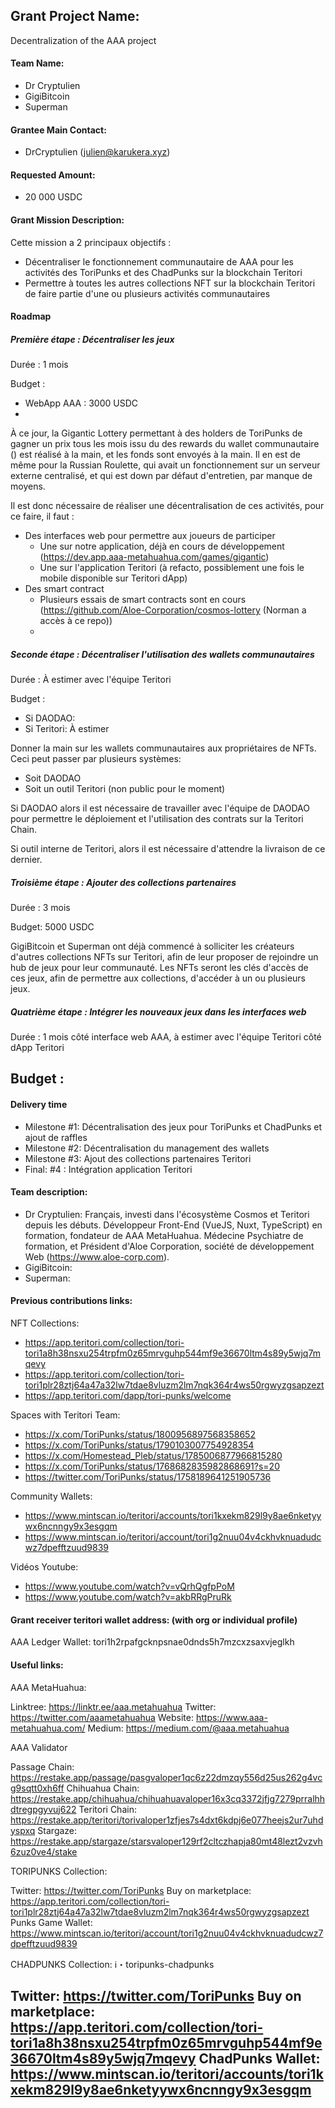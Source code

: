 

## Grant Project Name:

Decentralization of the AAA project

#### Team Name: 

- Dr Cryptulien
- GigiBitcoin
- Superman

#### Grantee Main Contact:

- DrCryptulien (julien@karukera.xyz)

#### Requested Amount: 

- 20 000 USDC

#### Grant Mission Description:

Cette mission a 2 principaux objectifs : 
- Décentraliser le fonctionnement communautaire de AAA pour les activités des ToriPunks et des ChadPunks sur la blockchain Teritori
- Permettre à toutes les autres collections NFT sur la blockchain Teritori de faire partie d'une ou plusieurs activités communautaires

#### Roadmap

##### Première étape : Décentraliser les jeux

Durée : 1 mois

Budget : 
- WebApp AAA : 3000 USDC
- 

À ce jour, la Gigantic Lottery permettant à des holders de ToriPunks de gagner un prix tous les mois issu du des rewards du wallet communautaire () est réalisé à la main, et les fonds sont envoyés à la main. Il en est de même pour la Russian Roulette, qui avait un fonctionnement sur un serveur externe centralisé, et qui est down par défaut d'entretien, par manque de moyens. 

Il est donc nécessaire de réaliser une décentralisation de ces activités, pour ce faire, il faut : 
- Des interfaces web pour permettre aux joueurs de participer
  - Une sur notre application, déjà en cours de développement (https://dev.app.aaa-metahuahua.com/games/gigantic)
  - Une sur l'application Teritori (à refacto, possiblement une fois le mobile disponible sur Teritori dApp)
- Des smart contract
  - Plusieurs essais de smart contracts sont en cours (https://github.com/Aloe-Corporation/cosmos-lottery (Norman a accès à ce repo))
  - 

##### Seconde étape : Décentraliser l'utilisation des wallets communautaires

Durée : À estimer avec l'équipe Teritori

Budget : 
- Si DAODAO: 
- Si Teritori: À estimer

Donner la main sur les wallets communautaires aux propriétaires de NFTs. Ceci peut passer par plusieurs systèmes: 
- Soit DAODAO
- Soit un outil Teritori (non public pour le moment)

Si DAODAO alors il est nécessaire de travailler avec l'équipe de DAODAO pour permettre le déploiement et l'utilisation des contrats sur la Teritori Chain. 

Si outil interne de Teritori, alors il est nécessaire d'attendre la livraison de ce dernier. 

##### Troisième étape : Ajouter des collections partenaires

Durée : 3 mois

Budget: 5000 USDC

GigiBitcoin et Superman ont déjà commencé à solliciter les créateurs d'autres collections NFTs sur Teritori, afin de leur proposer de rejoindre un hub de jeux pour leur communauté. Les NFTs seront les clés d'accès de ces jeux, afin de permettre aux collections, d'accéder à un ou plusieurs jeux.

##### Quatrième étape : Intégrer les nouveaux jeux dans les interfaces web

Durée : 1 mois côté interface web AAA, à estimer avec l'équipe Teritori côté dApp Teritori

Budget : 
- 

#### Delivery time 
- Milestone #1: Décentralisation des jeux pour ToriPunks et ChadPunks et ajout de raffles
- Milestone #2: Décentralisation du management des wallets
- Milestone #3: Ajout des collections partenaires Teritori
- Final: #4 : Intégration application Teritori

#### Team description:
- Dr Cryptulien: Français, investi dans l'écosystème Cosmos et Teritori depuis les débuts. Développeur Front-End (VueJS, Nuxt, TypeScript) en formation, fondateur de AAA MetaHuahua. Médecine Psychiatre de formation, et Président d'Aloe Corporation, société de développement Web (https://www.aloe-corp.com).
- GigiBitcoin: 
- Superman: 

#### Previous contributions links:

NFT Collections: 
- https://app.teritori.com/collection/tori-tori1a8h38nsxu254trpfm0z65mrvguhp544mf9e36670ltm4s89y5wjq7mqevy
- https://app.teritori.com/collection/tori-tori1plr28ztj64a47a32lw7tdae8vluzm2lm7nqk364r4ws50rgwyzgsapzezt
- https://app.teritori.com/dapp/tori-punks/welcome

Spaces with Teritori Team:
- https://x.com/ToriPunks/status/1800956897568358652
- https://x.com/ToriPunks/status/1790103007754928354
- https://x.com/Homestead_Pleb/status/1785006877966815280
- https://x.com/ToriPunks/status/1768682835982868691?s=20
- https://twitter.com/ToriPunks/status/1758189641251905736
  
Community Wallets: 
- https://www.mintscan.io/teritori/accounts/tori1kxekm829l9y8ae6nketyywx6ncnngy9x3esgqm
- https://www.mintscan.io/teritori/account/tori1g2nuu04v4ckhvknuadudcwz7dpefftzuud9839

Vidéos Youtube:
- https://www.youtube.com/watch?v=vQrhQgfpPoM
- https://www.youtube.com/watch?v=akbRRgPruRk

#### Grant receiver teritori wallet address: (with org or individual profile)
AAA Ledger Wallet: tori1h2rpafgcknpsnae0dnds5h7mzcxzsaxvjeglkh

#### Useful links:
AAA MetaHuahua:

Linktree: https://linktr.ee/aaa.metahuahua
Twitter: https://twitter.com/aaametahuahua
Website: https://www.aaa-metahuahua.com/
Medium: https://medium.com/@aaa.metahuahua

AAA Validator 

Passage Chain: https://restake.app/passage/pasgvaloper1qc6z22dmzqy556d25us262g4vcg9sqtt0xh6ff
Chihuahua Chain: https://restake.app/chihuahua/chihuahuavaloper16x3cq3372jfjg7279prralhhdtregpgyvuj622
Teritori Chain: https://restake.app/teritori/torivaloper1zfjes7s4dxt6kdpj6e077heejs2ur7uhdyspxq
Stargaze: https://restake.app/stargaze/starsvaloper129rf2cltczhapja80mt48lezt2vzvh6zuz0ve4/stake

TORIPUNKS Collection:

Twitter: https://twitter.com/ToriPunks
Buy on marketplace: https://app.teritori.com/collection/tori-tori1plr28ztj64a47a32lw7tdae8vluzm2lm7nqk364r4ws50rgwyzgsapzezt
Punks Game Wallet: https://www.mintscan.io/teritori/account/tori1g2nuu04v4ckhvknuadudcwz7dpefftzuud9839
 
CHADPUNKS Collection:  ⁠ℹ・toripunks-chadpunks 

Twitter: https://twitter.com/ToriPunks
Buy on marketplace: https://app.teritori.com/collection/tori-tori1a8h38nsxu254trpfm0z65mrvguhp544mf9e36670ltm4s89y5wjq7mqevy
ChadPunks Wallet:  https://www.mintscan.io/teritori/accounts/tori1kxekm829l9y8ae6nketyywx6ncnngy9x3esgqm
---

